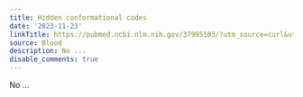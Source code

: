 ```yaml
---
title: Hidden conformational codes
date: '2023-11-23'
linkTitle: https://pubmed.ncbi.nlm.nih.gov/37995103/?utm_source=curl&utm_medium=rss&utm_campaign=journals&utm_content=7603509&fc=None&ff=20231124170815&v=2.17.9.post6+86293ac
source: Blood
description: No ...
disable_comments: true
---
```

No ...